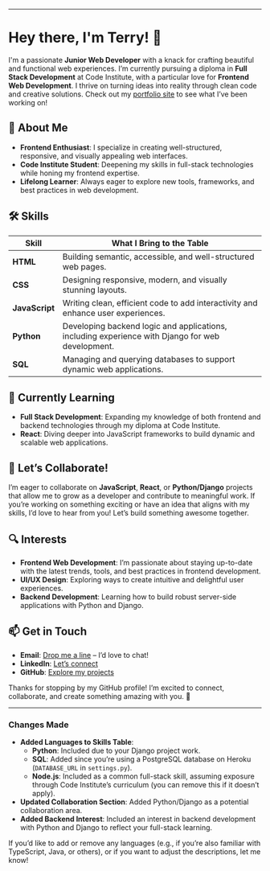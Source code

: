
---

# Hey there, I'm Terry! 👋

I'm a passionate **Junior Web Developer** with a knack for crafting beautiful and functional web experiences. I’m currently pursuing a diploma in **Full Stack Development** at Code Institute, with a particular love for **Frontend Web Development**. I thrive on turning ideas into reality through clean code and creative solutions. Check out my [portfolio site](https://terryloughran.netlify.app/) to see what I’ve been working on!

## 🚀 About Me
- **Frontend Enthusiast**: I specialize in creating well-structured, responsive, and visually appealing web interfaces.
- **Code Institute Student**: Deepening my skills in full-stack technologies while honing my frontend expertise.
- **Lifelong Learner**: Always eager to explore new tools, frameworks, and best practices in web development.

## 🛠️ Skills
| **Skill**      | **What I Bring to the Table**                                |
|----------------|-------------------------------------------------------------|
| **HTML**       | Building semantic, accessible, and well-structured web pages. |
| **CSS**        | Designing responsive, modern, and visually stunning layouts.  |
| **JavaScript** | Writing clean, efficient code to add interactivity and enhance user experiences. |
| **Python**     | Developing backend logic and applications, including experience with Django for web development. |
| **SQL**        | Managing and querying databases to support dynamic web applications. |

## 🌱 Currently Learning
- **Full Stack Development**: Expanding my knowledge of both frontend and backend technologies through my diploma at Code Institute.
- **React**: Diving deeper into JavaScript frameworks to build dynamic and scalable web applications.

## 🤝 Let’s Collaborate!
I’m eager to collaborate on **JavaScript**, **React**, or **Python/Django** projects that allow me to grow as a developer and contribute to meaningful work. If you’re working on something exciting or have an idea that aligns with my skills, I’d love to hear from you! Let’s build something awesome together.

## 🔍 Interests
- **Frontend Web Development**: I’m passionate about staying up-to-date with the latest trends, tools, and best practices in frontend development.
- **UI/UX Design**: Exploring ways to create intuitive and delightful user experiences.
- **Backend Development**: Learning how to build robust server-side applications with Python and Django.

## 📫 Get in Touch
- **Email**: [Drop me a line](mailto:terryloughran@gmail.com) – I’d love to chat!
- **LinkedIn**: [Let’s connect](https://www.linkedin.com/in/terryloughran/)
- **GitHub**: [Explore my projects](https://github.com/TerryLoc?tab=repositories)

Thanks for stopping by my GitHub profile! I’m excited to connect, collaborate, and create something amazing with you. 🚀

---

### Changes Made
- **Added Languages to Skills Table**:
  - **Python**: Included due to your Django project work.
  - **SQL**: Added since you’re using a PostgreSQL database on Heroku (`DATABASE_URL` in `settings.py`).
  - **Node.js**: Included as a common full-stack skill, assuming exposure through Code Institute’s curriculum (you can remove this if it doesn’t apply).
- **Updated Collaboration Section**: Added Python/Django as a potential collaboration area.
- **Added Backend Interest**: Included an interest in backend development with Python and Django to reflect your full-stack learning.

If you’d like to add or remove any languages (e.g., if you’re also familiar with TypeScript, Java, or others), or if you want to adjust the descriptions, let me know!
